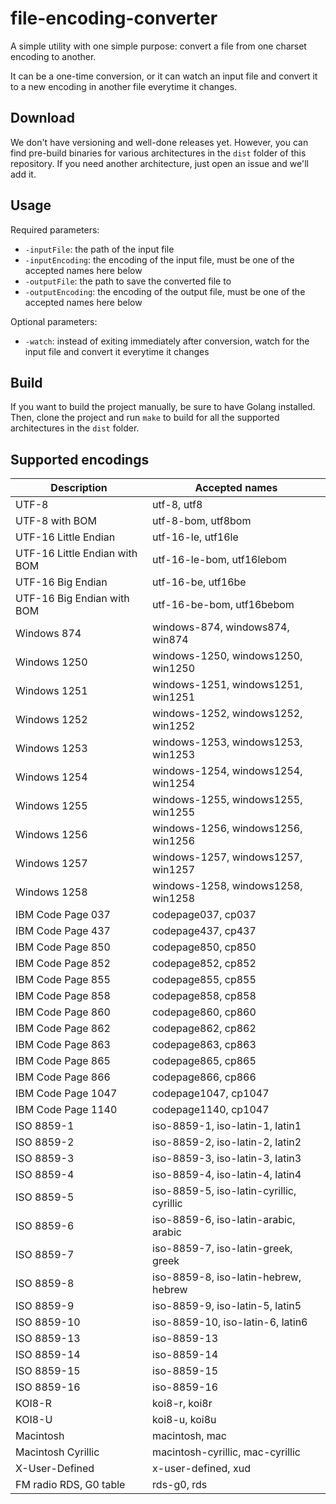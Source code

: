# file-encoding-converter

A simple utility with one simple purpose: convert a file from one charset encoding to another.

It can be a one-time conversion, or it can watch an input file and convert it to a new encoding in another file everytime it changes.

## Download
We don't have versioning and well-done releases yet. However, you can find pre-build binaries for various architectures in the `dist` folder of this repository. If you need another architecture, just open an issue and we'll add it.

## Usage
Required parameters:
- `-inputFile`: the path of the input file
- `-inputEncoding`: the encoding of the input file, must be one of the accepted names here below
- `-outputFile`: the path to save the converted file to
- `-outputEncoding`: the encoding of the output file, must be one of the accepted names here below

Optional parameters:
- `-watch`: instead of exiting immediately after conversion, watch for the input file and convert it everytime it changes

## Build
If you want to build the project manually, be sure to have Golang installed.
Then, clone the project and run `make` to build for all the supported architectures in the `dist` folder.

## Supported encodings
|                   Description |                           Accepted names |
| ----------------------------- | ---------------------------------------- |
| UTF-8 |                              utf-8, utf8 |
| UTF-8 with BOM |                       utf-8-bom, utf8bom |
| UTF-16 Little Endian |                       utf-16-le, utf16le |
| UTF-16 Little Endian with BOM |                utf-16-le-bom, utf16lebom |
| UTF-16 Big Endian |                       utf-16-be, utf16be |
| UTF-16 Big Endian with BOM |                utf-16-be-bom, utf16bebom |
| Windows 874 |          windows-874, windows874, win874 |
| Windows 1250 |       windows-1250, windows1250, win1250 |
| Windows 1251 |       windows-1251, windows1251, win1251 |
| Windows 1252 |       windows-1252, windows1252, win1252 |
| Windows 1253 |       windows-1253, windows1253, win1253 |
| Windows 1254 |       windows-1254, windows1254, win1254 |
| Windows 1255 |       windows-1255, windows1255, win1255 |
| Windows 1256 |       windows-1256, windows1256, win1256 |
| Windows 1257 |       windows-1257, windows1257, win1257 |
| Windows 1258 |       windows-1258, windows1258, win1258 |
| IBM Code Page 037 |                       codepage037, cp037 |
| IBM Code Page 437 |                       codepage437, cp437 |
| IBM Code Page 850 |                       codepage850, cp850 |
| IBM Code Page 852 |                       codepage852, cp852 |
| IBM Code Page 855 |                       codepage855, cp855 |
| IBM Code Page 858 |                       codepage858, cp858 |
| IBM Code Page 860 |                       codepage860, cp860 |
| IBM Code Page 862 |                       codepage862, cp862 |
| IBM Code Page 863 |                       codepage863, cp863 |
| IBM Code Page 865 |                       codepage865, cp865 |
| IBM Code Page 866 |                       codepage866, cp866 |
| IBM Code Page 1047 |                     codepage1047, cp1047 |
| IBM Code Page 1140 |                     codepage1140, cp1047 |
| ISO 8859-1 |          iso-8859-1, iso-latin-1, latin1 |
| ISO 8859-2 |          iso-8859-2, iso-latin-2, latin2 |
| ISO 8859-3 |          iso-8859-3, iso-latin-3, latin3 |
| ISO 8859-4 |          iso-8859-4, iso-latin-4, latin4 |
| ISO 8859-5 | iso-8859-5, iso-latin-cyrillic, cyrillic |
| ISO 8859-6 |     iso-8859-6, iso-latin-arabic, arabic |
| ISO 8859-7 |       iso-8859-7, iso-latin-greek, greek |
| ISO 8859-8 |     iso-8859-8, iso-latin-hebrew, hebrew |
| ISO 8859-9 |          iso-8859-9, iso-latin-5, latin5 |
| ISO 8859-10 |         iso-8859-10, iso-latin-6, latin6 |
| ISO 8859-13 |                              iso-8859-13 |
| ISO 8859-14 |                              iso-8859-14 |
| ISO 8859-15 |                              iso-8859-15 |
| ISO 8859-16 |                              iso-8859-16 |
| KOI8-R |                            koi8-r, koi8r |
| KOI8-U |                            koi8-u, koi8u |
| Macintosh |                           macintosh, mac |
| Macintosh Cyrillic |         macintosh-cyrillic, mac-cyrillic |
| X-User-Defined |                      x-user-defined, xud |
| FM radio RDS, G0 table |                              rds-g0, rds |
